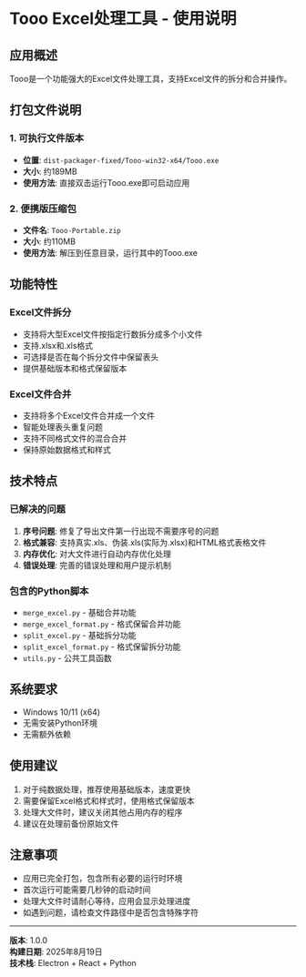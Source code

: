 # Tooo Excel处理工具 - 使用说明

## 应用概述
Tooo是一个功能强大的Excel文件处理工具，支持Excel文件的拆分和合并操作。

## 打包文件说明

### 1. 可执行文件版本
- **位置**: `dist-packager-fixed/Tooo-win32-x64/Tooo.exe`
- **大小**: 约189MB
- **使用方法**: 直接双击运行Tooo.exe即可启动应用

### 2. 便携版压缩包
- **文件名**: `Tooo-Portable.zip`
- **大小**: 约110MB
- **使用方法**: 解压到任意目录，运行其中的Tooo.exe

## 功能特性

### Excel文件拆分
- 支持将大型Excel文件按指定行数拆分成多个小文件
- 支持.xlsx和.xls格式
- 可选择是否在每个拆分文件中保留表头
- 提供基础版本和格式保留版本

### Excel文件合并
- 支持将多个Excel文件合并成一个文件
- 智能处理表头重复问题
- 支持不同格式文件的混合合并
- 保持原始数据格式和样式

## 技术特点

### 已解决的问题
1. **序号问题**: 修复了导出文件第一行出现不需要序号的问题
2. **格式兼容**: 支持真实.xls、伪装.xls(实际为.xlsx)和HTML格式表格文件
3. **内存优化**: 对大文件进行自动内存优化处理
4. **错误处理**: 完善的错误处理和用户提示机制

### 包含的Python脚本
- `merge_excel.py` - 基础合并功能
- `merge_excel_format.py` - 格式保留合并功能
- `split_excel.py` - 基础拆分功能
- `split_excel_format.py` - 格式保留拆分功能
- `utils.py` - 公共工具函数

## 系统要求
- Windows 10/11 (x64)
- 无需安装Python环境
- 无需额外依赖

## 使用建议
1. 对于纯数据处理，推荐使用基础版本，速度更快
2. 需要保留Excel格式和样式时，使用格式保留版本
3. 处理大文件时，建议关闭其他占用内存的程序
4. 建议在处理前备份原始文件

## 注意事项
- 应用已完全打包，包含所有必要的运行时环境
- 首次运行可能需要几秒钟的启动时间
- 处理大文件时请耐心等待，应用会显示处理进度
- 如遇到问题，请检查文件路径中是否包含特殊字符

---

**版本**: 1.0.0  
**构建日期**: 2025年8月19日  
**技术栈**: Electron + React + Python